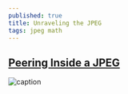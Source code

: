 ```yaml
---
published: true
title: Unraveling the JPEG
tags: jpeg math
---
```

## [Peering Inside a JPEG](https://parametric.press/issue-01/unraveling-the-jpeg/)

![caption](https://parametric.press/issue-01/unraveling-the-jpeg/static/images/glitchy-cat.gif)
